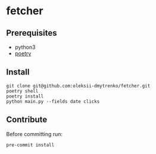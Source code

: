 # fetcher

## Prerequisites
- python3
- [poetry](https://python-poetry.org/docs/#installation)

## Install
```
git clone git@github.com:oleksii-dmytrenko/fetcher.git
poetry shell
poetry install
python main.py --fields date clicks
```

## Contribute
Before committing run:
```
pre-commit install
```
